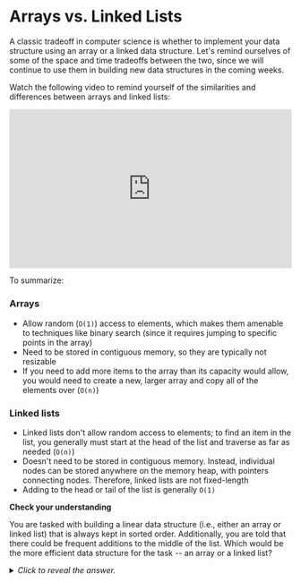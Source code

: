 # Arrays vs. Linked Lists

A classic tradeoff in computer science is whether to implement your data structure using an array or a linked data structure. Let's remind ourselves of some of the space and time tradeoffs between the two, since we will continue to use them in building new data structures in the coming weeks.

Watch the following video to remind yourself of the similarities and differences between arrays and linked lists:

<div
  style="position: relative; padding-bottom: 56.25%; height: 0;">
  <iframe
    src="https://www.youtube.com/embed/lC-yYCOnN8Q?si=fLrt41hHzxqXSbie"
    title="YouTube video player"
    frameborder="0"
    allow="accelerometer; autoplay; clipboard-write; encrypted-media; gyroscope; picture-in-picture"
    allowfullscreen
    style="position: absolute; top: 0; left: 0; width: 100%; height: 100%;">
  </iframe>
</div>

To summarize:

### Arrays

* Allow random (`O(1)`) access to elements, which makes them amenable to techniques like binary search (since it requires jumping to specific points in the array)
* Need to be stored in contiguous memory, so they are typically not resizable
* If you need to add more items to the array than its capacity would allow, you would need to create a new, larger array and copy all of the elements over (`O(n)`)

### Linked lists

* Linked lists don't allow random access to elements; to find an item in the list, you generally must start at the head of the list and traverse as far as needed (`O(n)`)
* Doesn't need to be stored in contiguous memory. Instead, individual nodes can be stored anywhere on the memory heap, with pointers connecting nodes. Therefore, linked lists are not fixed-length
* Adding to the head or tail of the list is generally `O(1)`

<aside>
<b>Check your understanding</b>
<p>You are tasked with building a linear data structure (i.e., either an array or linked list) that is always kept in sorted order. Additionally, you are told that there could be frequent additions to the middle of the list. Which would be the more efficient data structure for the task -- an array or a linked list?</p>
<details>
<summary>
<i>Click to reveal the answer.</i>
</summary>
<p><b>Answer.</b> Neither would be more especially more efficient than the other. With an array, you could quickly find the location where a new item was to be added using binary search (<code>O(logn)</code>), but it would take <code>O(n)</code> time to perform the insertion due to the need to shift items. With a linked list, it would take <code>O(n)</code> time to reach the middle of the list, but then only <code>O(1)</code> time to perform the insertion. Therefore, both would generally require <code>O(n)</code> insertion algorithms.</p>
</details>
</aside>
